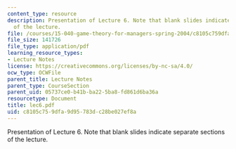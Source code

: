 ```yaml
---
content_type: resource
description: Presentation of Lecture 6. Note that blank slides indicate separate sections
  of the lecture.
file: /courses/15-040-game-theory-for-managers-spring-2004/c8105c759dfa9d95783dc28be027ef8a_lec6.pdf
file_size: 141726
file_type: application/pdf
learning_resource_types:
- Lecture Notes
license: https://creativecommons.org/licenses/by-nc-sa/4.0/
ocw_type: OCWFile
parent_title: Lecture Notes
parent_type: CourseSection
parent_uid: 05737ce0-b41b-ba22-5ba8-fd861d6ba36a
resourcetype: Document
title: lec6.pdf
uid: c8105c75-9dfa-9d95-783d-c28be027ef8a
---
```

Presentation of Lecture 6. Note that blank slides indicate separate sections of the lecture.